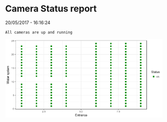 Camera Status report
================
20/05/2017 - 16:16:24

    All cameras are up and running

![](camreport_files/figure-markdown_github/unnamed-chunk-2-1.png)
